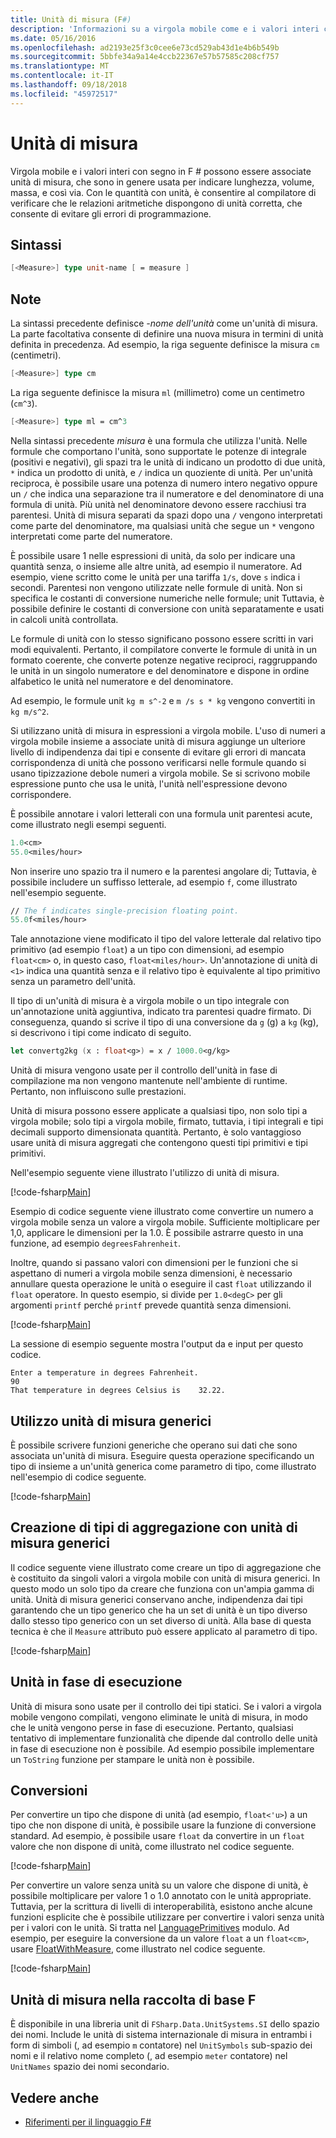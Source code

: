 ```yaml
---
title: Unità di misura (F#)
description: 'Informazioni su a virgola mobile come e i valori interi con segno in F # possono essere associate unità di misura, che sono in genere usata per indicare lunghezza, volume e massa.'
ms.date: 05/16/2016
ms.openlocfilehash: ad2193e25f3c0cee6e73cd529ab43d1e4b6b549b
ms.sourcegitcommit: 5bbfe34a9a14e4ccb22367e57b57585c208cf757
ms.translationtype: MT
ms.contentlocale: it-IT
ms.lasthandoff: 09/18/2018
ms.locfileid: "45972517"
---
```

# <a name="units-of-measure"></a>Unità di misura

Virgola mobile e i valori interi con segno in F # possono essere associate unità di misura, che sono in genere usata per indicare lunghezza, volume, massa, e così via. Con le quantità con unità, è consentire al compilatore di verificare che le relazioni aritmetiche dispongono di unità corretta, che consente di evitare gli errori di programmazione.

## <a name="syntax"></a>Sintassi

```fsharp
[<Measure>] type unit-name [ = measure ]
```

## <a name="remarks"></a>Note

La sintassi precedente definisce *-nome dell'unità* come un'unità di misura. La parte facoltativa consente di definire una nuova misura in termini di unità definita in precedenza. Ad esempio, la riga seguente definisce la misura `cm` (centimetri).

```fsharp
[<Measure>] type cm
```

La riga seguente definisce la misura `ml` (millimetro) come un centimetro (`cm^3`).

```fsharp
[<Measure>] type ml = cm^3
```

Nella sintassi precedente *misura* è una formula che utilizza l'unità. Nelle formule che comportano l'unità, sono supportate le potenze di integrale (positivi e negativi), gli spazi tra le unità di indicano un prodotto di due unità, `*` indica un prodotto di unità, e `/` indica un quoziente di unità. Per un'unità reciproca, è possibile usare una potenza di numero intero negativo oppure un `/` che indica una separazione tra il numeratore e del denominatore di una formula di unità. Più unità nel denominatore devono essere racchiusi tra parentesi. Unità di misura separati da spazi dopo una `/` vengono interpretati come parte del denominatore, ma qualsiasi unità che segue un `*` vengono interpretati come parte del numeratore.

È possibile usare 1 nelle espressioni di unità, da solo per indicare una quantità senza, o insieme alle altre unità, ad esempio il numeratore. Ad esempio, viene scritto come le unità per una tariffa `1/s`, dove `s` indica i secondi. Parentesi non vengono utilizzate nelle formule di unità. Non si specifica le costanti di conversione numeriche nelle formule; unit Tuttavia, è possibile definire le costanti di conversione con unità separatamente e usati in calcoli unità controllata.

Le formule di unità con lo stesso significano possono essere scritti in vari modi equivalenti. Pertanto, il compilatore converte le formule di unità in un formato coerente, che converte potenze negative reciproci, raggruppando le unità in un singolo numeratore e del denominatore e dispone in ordine alfabetico le unità nel numeratore e del denominatore.

Ad esempio, le formule unit `kg m s^-2` e `m /s s * kg` vengono convertiti in `kg m/s^2`.

Si utilizzano unità di misura in espressioni a virgola mobile. L'uso di numeri a virgola mobile insieme a associate unità di misura aggiunge un ulteriore livello di indipendenza dai tipi e consente di evitare gli errori di mancata corrispondenza di unità che possono verificarsi nelle formule quando si usano tipizzazione debole numeri a virgola mobile. Se si scrivono mobile espressione punto che usa le unità, l'unità nell'espressione devono corrispondere.

È possibile annotare i valori letterali con una formula unit parentesi acute, come illustrato negli esempi seguenti.

```fsharp
1.0<cm>
55.0<miles/hour>
```

Non inserire uno spazio tra il numero e la parentesi angolare di; Tuttavia, è possibile includere un suffisso letterale, ad esempio `f`, come illustrato nell'esempio seguente.

```fsharp
// The f indicates single-precision floating point.
55.0f<miles/hour>
```

Tale annotazione viene modificato il tipo del valore letterale dal relativo tipo primitivo (ad esempio `float`) a un tipo con dimensioni, ad esempio `float<cm>` o, in questo caso, `float<miles/hour>`. Un'annotazione di unità di `<1>` indica una quantità senza e il relativo tipo è equivalente al tipo primitivo senza un parametro dell'unità.

Il tipo di un'unità di misura è a virgola mobile o un tipo integrale con un'annotazione unità aggiuntiva, indicato tra parentesi quadre firmato. Di conseguenza, quando si scrive il tipo di una conversione da `g` (g) a `kg` (kg), si descrivono i tipi come indicato di seguito.

```fsharp
let convertg2kg (x : float<g>) = x / 1000.0<g/kg>
```

Unità di misura vengono usate per il controllo dell'unità in fase di compilazione ma non vengono mantenute nell'ambiente di runtime. Pertanto, non influiscono sulle prestazioni.

Unità di misura possono essere applicate a qualsiasi tipo, non solo tipi a virgola mobile; solo tipi a virgola mobile, firmato, tuttavia, i tipi integrali e tipi decimali supporto dimensionata quantità. Pertanto, è solo vantaggioso usare unità di misura aggregati che contengono questi tipi primitivi e tipi primitivi.

Nell'esempio seguente viene illustrato l'utilizzo di unità di misura.

[!code-fsharp[Main](../../../samples/snippets/fsharp/lang-ref-2/snippet6901.fs)]

Esempio di codice seguente viene illustrato come convertire un numero a virgola mobile senza un valore a virgola mobile. Sufficiente moltiplicare per 1,0, applicare le dimensioni per la 1.0. È possibile astrarre questo in una funzione, ad esempio `degreesFahrenheit`.

Inoltre, quando si passano valori con dimensioni per le funzioni che si aspettano di numeri a virgola mobile senza dimensioni, è necessario annullare questa operazione le unità o eseguire il cast `float` utilizzando il `float` operatore. In questo esempio, si divide per `1.0<degC>` per gli argomenti `printf` perché `printf` prevede quantità senza dimensioni.

[!code-fsharp[Main](../../../samples/snippets/fsharp/lang-ref-2/snippet6902.fs)]

La sessione di esempio seguente mostra l'output da e input per questo codice.

```
Enter a temperature in degrees Fahrenheit.
90
That temperature in degrees Celsius is    32.22.
```

## <a name="using-generic-units"></a>Utilizzo unità di misura generici

È possibile scrivere funzioni generiche che operano sui dati che sono associata un'unità di misura. Eseguire questa operazione specificando un tipo di insieme a un'unità generica come parametro di tipo, come illustrato nell'esempio di codice seguente.

[!code-fsharp[Main](../../../samples/snippets/fsharp/lang-ref-2/snippet6903.fs)]

## <a name="creating-aggregate-types-with-generic-units"></a>Creazione di tipi di aggregazione con unità di misura generici

Il codice seguente viene illustrato come creare un tipo di aggregazione che è costituito da singoli valori a virgola mobile con unità di misura generici. In questo modo un solo tipo da creare che funziona con un'ampia gamma di unità. Unità di misura generici conservano anche, indipendenza dai tipi garantendo che un tipo generico che ha un set di unità è un tipo diverso dallo stesso tipo generico con un set diverso di unità. Alla base di questa tecnica è che il `Measure` attributo può essere applicato al parametro di tipo.

[!code-fsharp[Main](../../../samples/snippets/fsharp/lang-ref-2/snippet6904.fs)]

## <a name="units-at-runtime"></a>Unità in fase di esecuzione

Unità di misura sono usate per il controllo dei tipi statici. Se i valori a virgola mobile vengono compilati, vengono eliminate le unità di misura, in modo che le unità vengono perse in fase di esecuzione. Pertanto, qualsiasi tentativo di implementare funzionalità che dipende dal controllo delle unità in fase di esecuzione non è possibile. Ad esempio possibile implementare un `ToString` funzione per stampare le unità non è possibile.

## <a name="conversions"></a>Conversioni

Per convertire un tipo che dispone di unità (ad esempio, `float<'u>`) a un tipo che non dispone di unità, è possibile usare la funzione di conversione standard. Ad esempio, è possibile usare `float` da convertire in un `float` valore che non dispone di unità, come illustrato nel codice seguente.

[!code-fsharp[Main](../../../samples/snippets/fsharp/lang-ref-2/snippet6905.fs)]

Per convertire un valore senza unità su un valore che dispone di unità, è possibile moltiplicare per valore 1 o 1.0 annotato con le unità appropriate. Tuttavia, per la scrittura di livelli di interoperabilità, esistono anche alcune funzioni esplicite che è possibile utilizzare per convertire i valori senza unità per i valori con le unità. Si tratta nel [LanguagePrimitives](https://msdn.microsoft.com/library/69d08ac5-5d51-4c20-bf1e-850fd312ece3) modulo. Ad esempio, per eseguire la conversione da un valore `float` a un `float<cm>`, usare [FloatWithMeasure](https://msdn.microsoft.com/library/69520bc7-d67b-46b8-9004-7cac9646b8d9), come illustrato nel codice seguente.

[!code-fsharp[Main](../../../samples/snippets/fsharp/lang-ref-2/snippet6906.fs)]

## <a name="units-of-measure-in-the-f-core-library"></a>Unità di misura nella raccolta di base F #

È disponibile in una libreria unit di `FSharp.Data.UnitSystems.SI` dello spazio dei nomi. Include le unità di sistema internazionale di misura in entrambi i form di simboli (, ad esempio `m` contatore) nel `UnitSymbols` sub-spazio dei nomi e il relativo nome completo (, ad esempio `meter` contatore) nel `UnitNames` spazio dei nomi secondario.

## <a name="see-also"></a>Vedere anche

- [Riferimenti per il linguaggio F#](index.md)
